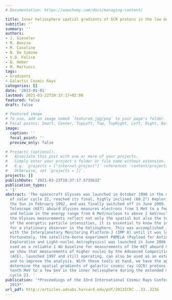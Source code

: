 ```yaml
---
# Documentation: https://wowchemy.com/docs/managing-content/

title: Inner heliosphere spatial gradients of GCR protons in the low GeV range
subtitle: ''
summary: ''
authors:
- J. Gieseler
- M. Boezio
- M. Casolino
- N. De Simone
- V.D. Felice
- B. Heber
- M. Martucci
tags: 
- Gradients
- Galactic Cosmic Rays
categories: []
date: '2013-01-01'
lastmod: 2021-03-22T20:37:17+02:00
featured: false
draft: false

# Featured image
# To use, add an image named `featured.jpg/png` to your page's folder.
# Focal points: Smart, Center, TopLeft, Top, TopRight, Left, Right, BottomLeft, Bottom, BottomRight.
image:
  caption: ''
  focal_point: ''
  preview_only: false

# Projects (optional).
#   Associate this post with one or more of your projects.
#   Simply enter your project's folder or file name without extension.
#   E.g. `projects = ["internal-project"]` references `content/project/deep-learning/index.md`.
#   Otherwise, set `projects = []`.
projects: []
publishDate: '2021-03-22T18:37:17.573563Z'
publication_types:
- '1'
abstract: 'The spacecraft Ulysses was launched in October 1990 in the maximum phase
  of solar cycle 22, reached its final, highly inclined (80.2°) Keplerian orbit around
  the Sun in February 1992, and was finally switched off in June 2009. The Kiel Electron
  Telescope (KET) aboard Ulysses measures electrons from 3 MeV to a few GeV and protons
  and helium in the energy range from 6 MeV/nucleon to above 2 GeV/nucleon. Because
  the Ulysses measurements reflect not only the spatial but also the temporal variation
  of the energetic particle intensities, it is essential to know the intensity variations
  for a stationary observer in the heliosphere. This was accomplished in the past
  with the Interplanetary Monitoring Platform-J (IMP 8) until it was lost in 2006.
  Fortunately, the satellite-borne experiment PAMELA (Payload for Antimatter Matter
  Exploration and Light-nuclei Astrophysics) was launched in June 2006 and can be
  used as a reliable 1 AU baseline for measurements of the KET aboard Ulysses. Furthermore,
  we show that measurements of higher nuclei by the Advanced Composition Explorer
  (ACE), launched 1997 and still operating, can also be used as an extended baseline
  and to improve the analysis. With these tools at hand, we have the opportunity to
  determine the spatial gradients of galactic cosmic ray (GCR) protons between several
  tenth MeV to a few GeV in the inner heliosphere during the extended minimum of solar
  cycle 23. '
publication: '*Proceedings of the 33rd International Cosmic Rays Conference, ICRC
  2013*'
url_pdf: http://articles.adsabs.harvard.edu/pdf/2013ICRC...33..323G
---
```

